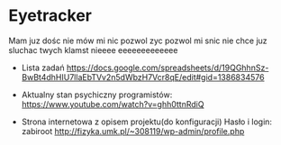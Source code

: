 # Eyetracker
Mam juz dośc nie mów mi nic pozwol zyc pozwol mi snic nie chce juz sluchac twych klamst nieeee eeeeeeeeeeeee

* Lista zadań
https://docs.google.com/spreadsheets/d/19QGhhnSz-BwBt4dhHIU7llaEbTVv2n5dWbzH7Vcr8qE/edit#gid=1386834576

* Aktualny stan psychiczny programistów:
 https://www.youtube.com/watch?v=ghh0ttnRdiQ
 
* Strona internetowa z opisem projektu(do konfiguracji)
Hasło i login: zabiroot
http://fizyka.umk.pl/~308119/wp-admin/profile.php
